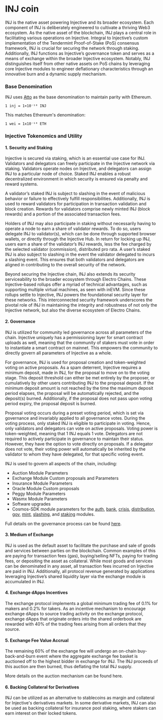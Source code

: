 # INJ coin

INJ is the native asset powering Injective and its broader ecosystem. Each component of INJ is deliberately engineered to cultivate a thriving Web3 ecosystem. As the native asset of the blockchain, INJ plays a central role in facilitating various operations on Injective. Integral to Injective’s custom implementation of the Tendermint Proof-of-Stake (PoS) consensus framework, INJ is crucial for securing the network through staking. Additionally, INJ functions as Injective’s governance token and serves as a means of exchange within the broader Injective ecosystem. Notably, INJ distinguishes itself from other native assets on PoS chains by leveraging core Injective modules to engineer deflationary characteristics through an innovative burn and a dynamic supply mechanism.

### Base Denomination

INJ uses [Atto](https://en.wikipedia.org/wiki/Atto-) as the base denomination to maintain parity with Ethereum.

```
1 inj = 1×10⁻¹⁸ INJ
```

This matches Ethereum's denomination:

```
1 wei = 1x10⁻¹⁸ ETH
```

### Injective Tokenomics and Utility

#### 1. Security and Staking

Injective is secured via staking, which is an essential use case for INJ. Validators and delegators can freely participate in the Injective network via staking. Validators operate nodes on Injective, and delegators can assign INJ to a particular node of choice. Staked INJ enables a robust decentralized environment in which security is ensured via penalty and reward systems.

A validator’s staked INJ is subject to slashing in the event of malicious behavior or failure to effectively fulfill responsibilities. Additionally, INJ is used to reward validators for participation in transaction validation and block creation. Rewards for validators comprise newly minted INJ (block rewards) and a portion of the associated transaction fees.

Holders of INJ may also participate in staking without necessarily having to operate a node to earn a share of validator rewards. To do so, users delegate INJ to validator(s), which can be done through supported browser wallets, or directly through the Injective Hub. In return for locking up INJ, users earn a share of the validator’s INJ rewards, less the fee charged by the selected validator (commission), distributed pro rata. A user’s staked INJ is also subject to slashing in the event the validator delegated to incurs a slashing event. This ensures that both validators and delegators are aligned in contributing to the overall security of the network.

Beyond securing the Injective chain, INJ also extends its security serviceability to the broader ecosystem through Electro Chains. These Injective-based rollups offer a myriad of technical advantages, such as supporting multiple virtual machines, as seen with inEVM. Since these rollups settle to Injective, INJ powers the foundational security layer for these networks. This interconnected security framework underscores the pivotal role of INJ in maintaining the integrity and robustness of not only the Injective network, but also the diverse ecosystem of Electro Chains.

#### 2. Governance

INJ is utilized for community led governance across all parameters of the chain. Injective uniquely has a permissioning layer for smart contract uploads as well, meaning that the community of stakers must vote in order to instantiate a smart contract on mainnet. This empowers the community to directly govern all parameters of Injective as a whole.

For governance, INJ is used for proposal creation and token-weighted voting on active proposals. As a spam deterrent, Injective requires a minimum deposit, made in INJ, for the proposal to move on to the voting stage. This deposit threshold can either be met entirely by the proposer, or cumulatively by other users contributing INJ to the proposal deposit. If the minimum deposit amount is not reached by the time the maximum deposit period elapses, the proposal will be automatically rejected, and the deposit(s) burned. Additionally, if the proposal does not pass upon voting period expiry, the proposal deposit is burned.

Proposal voting occurs during a preset voting period, which is set via governance and invariably applied to all governance votes. During the voting process, only staked INJ is eligible to participate in voting. Hence, only validators and delegators can vote on active proposals. Voting power is token-weighted, meaning that 1 INJ equals 1 vote. Delegators are not required to actively participate in governance to maintain their status. However, they have the option to vote directly on proposals. If a delegator does not vote, their voting power will automatically be inherited by the validator to whom they have delegated, for that specific voting event.

INJ is used to govern all aspects of the chain, including:

* Auction Module Parameters
* Exchange Module Custom proposals and Parameters
* Insurance Module Parameters
* Oracle Module Custom proposals
* Peggy Module Parameters
* Wasmx Module Parameters
* Software upgrades
* Cosmos-SDK module parameters for the [auth](https://docs.cosmos.network/main/modules/auth#parameters), [bank](https://docs.cosmos.network/main/modules/bank), [crisis](https://docs.cosmos.network/main/modules/crisis), [distribution](https://docs.cosmos.network/main/modules/distribution), [gov](https://docs.cosmos.network/main/modules/gov), [mint](https://docs.cosmos.network/main/modules/mint), [slashing](https://docs.cosmos.network/main/modules/slashing), and [staking](https://docs.cosmos.network/main/modules/staking) modules.

Full details on the governance process can be found [here](https://blog.injectiveprotocol.com/injective-governance-proposal-procedure).

#### 3. Medium of Exchange

INJ is used as the default asset to facilitate the purchase and sale of goods and services between parties on the blockchain. Common examples of this are paying for transaction fees (gas), buying/selling NFTs, paying for trading fees, or depositing the asset as collateral. While most goods and services can be denominated in any asset, all transaction fees incurred on Injective are paid in INJ. Additionally, all protocol revenue generated by applications leveraging Injective’s shared liquidity layer via the exchange module is accumulated in INJ.

#### 4. Exchange dApps Incentives

The exchange protocol implements a global minimum trading fee of 0.1% for makers and 0.2% for takers. As an incentive mechanism to encourage exchange dApps to source trading activity on the exchange protocol, exchange dApps that originate orders into the shared orderbook are rewarded with 40% of the trading fees arising from all orders that they source.

#### 5. Exchange Fee Value Accrual

The remaining 60% of the exchange fee will undergo an on-chain buy-back-and-burn event where the aggregate exchange fee basket is auctioned off to the highest bidder in exchange for INJ. The INJ proceeds of this auction are then burned, thus deflating the total INJ supply.

More details on the auction mechanism can be found here.

#### 6. Backing Collateral for Derivatives

INJ can be utilized as an alternative to stablecoins as margin and collateral for Injective's derivatives markets. In some derivative markets, INJ can also be used as backing collateral for insurance pool staking, where stakers can earn interest on their locked tokens.
